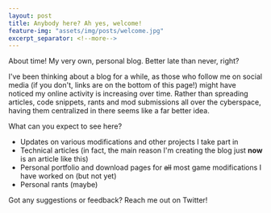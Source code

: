 ```yaml
---
layout: post
title: Anybody here? Ah yes, welcome!
feature-img: "assets/img/posts/welcome.jpg"
excerpt_separator: <!--more-->
---
```


About time! My very own, personal blog. Better late than never, right?
<!--more-->

I've been thinking about a blog for a while, as those who follow me on social media (if you don't, links are on
the bottom of this page!) might have noticed my online activity is increasing over time.
Rather than spreading articles, code snippets, rants and mod submissions all over the cyberspace, having them centralized in there
seems like a far better idea.

What can you expect to see here?
* Updates on various modifications and other projects I take part in
* Technical articles (in fact, the main reason I'm creating the blog just **now** is an article like this)
* Personal portfolio and download pages for ~~all~~ most game modifications I have worked on (but not yet)
* Personal rants (maybe)

Got any suggestions or feedback? Reach me out on Twitter!